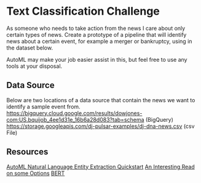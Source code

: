 # Text Classification Challenge
As someone who needs to take action from the news I care about only certain types of news. Create a prototype of a pipeline that will identify news about a certain event, for example a merger or bankruptcy, using in the dataset below.

AutoML may make your job easier assist in this, but feel free to use any tools at your disposal.

## Data Source
Below are two locations of a data source that contain the news we want to identify a sample event from.
https://bigquery.cloud.google.com/results/dowjones-com:US.bquijob_4ee1d31e_16b6a28d083?tab=schema (BigQuery)
https://storage.googleapis.com/dj-pulsar-examples/dj-dna-news.csv (csv File)

## Resources
[AutoML Natural Language Entity Extraction Quickstart](https://cloud.google.com/natural-language/automl/entity-analysis/docs/quickstart)
[An Interesting Read on some Options](https://towardsdatascience.com/choosing-between-tensorflow-keras-bigquery-ml-and-automl-natural-language-for-text-classification-6b1c9fc21013)
[BERT](https://github.com/google-research/bert)